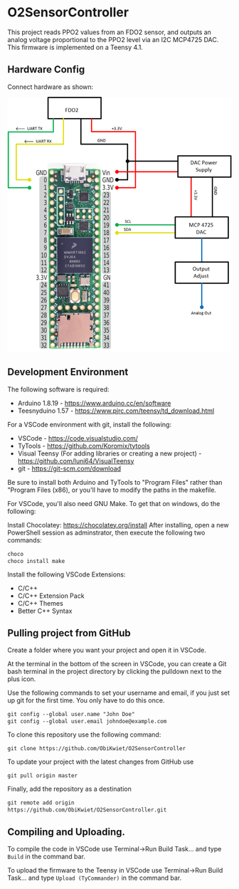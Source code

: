 # O2SensorController

This project reads PPO2 values from an FDO2 sensor, and outputs an analog voltage proportional to the PPO2 level via an I2C MCP4725 DAC. This firmware is implemented on a Teensy 4.1. 

## Hardware Config

Connect hardware as shown:

![Wiring Diagram](Documentation/O2SensorController.png)

## Development Environment
The following software is required: 

* Arduino 1.8.19 - https://www.arduino.cc/en/software
* Teesnyduino 1.57 - https://www.pjrc.com/teensy/td_download.html

For a VSCode environment with git, install the following: 

* VSCode - https://code.visualstudio.com/
* TyTools - https://github.com/Koromix/tytools
* Visual Teensy (For adding libraries or creating a new project) - https://github.com/luni64/VisualTeensy
* git - https://git-scm.com/download

Be sure to install both Arduino and TyTools to "Program Files" rather than "Program Files (x86), or you'll have to modify the paths in the makefile. 

For VSCode, you'll also need GNU Make. To get that on windows, do the following:

Install Chocolatey: https://chocolatey.org/install
After installing, open a new PowerShell session as adminstrator, then execute the following two commands:

```
choco
choco install make
```

Install the following VSCode Extensions: 

* C/C++
* C/C++ Extension Pack
* C/C++ Themes
* Better C++ Syntax

## Pulling project from GitHub

Create a folder where you want your project and open it in VSCode. 

At the terminal in the bottom of the screen in VSCode, you can create a Git bash terminal in the project directory by clicking the pulldown next to the plus icon. 

Use the following commands to set your username and email, if you just set up git for the first time. You only have to do this once. 

```
git config --global user.name "John Doe"
git config --global user.email johndoe@example.com
```

To clone this repository use the following command: 

```
git clone https://github.com/ObiKwiet/O2SensorController
```
To update your project with the latest changes from GitHub use

```
git pull origin master
```

Finally, add the repository as a destination

```
git remote add origin https://github.com/ObiKwiet/O2SensorController.git
```


## Compiling and Uploading.

To compile the code in VSCode use Terminal->Run Build Task... and type `Build` in the command bar.

To upload the firmware to the Teensy in VSCode use Terminal->Run Build Task... and type `Upload (TyCommander)` in the command bar.


